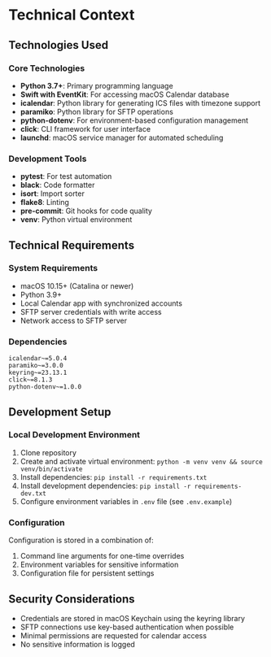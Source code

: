 # Technical Context

## Technologies Used

### Core Technologies
- **Python 3.7+**: Primary programming language
- **Swift with EventKit**: For accessing macOS Calendar database
- **icalendar**: Python library for generating ICS files with timezone support
- **paramiko**: Python library for SFTP operations
- **python-dotenv**: For environment-based configuration management
- **click**: CLI framework for user interface
- **launchd**: macOS service manager for automated scheduling

### Development Tools
- **pytest**: For test automation
- **black**: Code formatter
- **isort**: Import sorter
- **flake8**: Linting
- **pre-commit**: Git hooks for code quality
- **venv**: Python virtual environment

## Technical Requirements

### System Requirements
- macOS 10.15+ (Catalina or newer)
- Python 3.9+
- Local Calendar app with synchronized accounts
- SFTP server credentials with write access
- Network access to SFTP server

### Dependencies
```
icalendar~=5.0.4
paramiko~=3.0.0
keyring~=23.13.1
click~=8.1.3
python-dotenv~=1.0.0
```

## Development Setup

### Local Development Environment
1. Clone repository
2. Create and activate virtual environment: `python -m venv venv && source venv/bin/activate`
3. Install dependencies: `pip install -r requirements.txt`
4. Install development dependencies: `pip install -r requirements-dev.txt`
5. Configure environment variables in `.env` file (see `.env.example`)

### Configuration
Configuration is stored in a combination of:
1. Command line arguments for one-time overrides
2. Environment variables for sensitive information
3. Configuration file for persistent settings

## Security Considerations
- Credentials are stored in macOS Keychain using the keyring library
- SFTP connections use key-based authentication when possible
- Minimal permissions are requested for calendar access
- No sensitive information is logged
